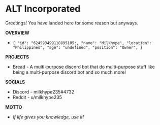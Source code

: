 # ALT Incorporated
Greetings! You have landed here for some reason but anyways. 

**OVERVIEW**
* `{
       "id": "624593499118895105:,
       "name": "Milkhype",
       "location": "Philippines",
       "age": "undefined",
       "position": "Owner",
}`

**PROJECTS**
* Bread - A multi-purpose discord bot that do multi-purpose stuff like being a multi-purpose discord bot and so much more!

**SOCIALS**
* Discord - milkhype235#4732
* Reddit - u/milkhype235

**MOTTO**
* *If life gives you knowledge, use it!*
